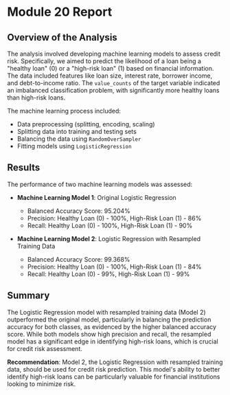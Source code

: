 # Module 20 Report

## Overview of the Analysis

The analysis involved developing machine learning models to assess credit risk. Specifically, we aimed to predict the likelihood of a loan being a "healthy loan" (0) or a "high-risk loan" (1) based on financial information. The data included features like loan size, interest rate, borrower income, and debt-to-income ratio. The `value_counts` of the target variable indicated an imbalanced classification problem, with significantly more healthy loans than high-risk loans.

The machine learning process included:
- Data preprocessing (splitting, encoding, scaling)
- Splitting data into training and testing sets
- Balancing the data using `RandomOverSampler`
- Fitting models using `LogisticRegression`

## Results

The performance of two machine learning models was assessed:

* **Machine Learning Model 1**: Original Logistic Regression
  * Balanced Accuracy Score: 95.204%
  * Precision: Healthy Loan (0) - 100%, High-Risk Loan (1) - 86%
  * Recall: Healthy Loan (0) - 100%, High-Risk Loan (1) - 90%
  
* **Machine Learning Model 2**: Logistic Regression with Resampled Training Data
  * Balanced Accuracy Score: 99.368%
  * Precision: Healthy Loan (0) - 100%, High-Risk Loan (1) - 84%
  * Recall: Healthy Loan (0) - 99%, High-Risk Loan (1) - 99%

## Summary

The Logistic Regression model with resampled training data (Model 2) outperformed the original model, particularly in balancing the prediction accuracy for both classes, as evidenced by the higher balanced accuracy score. While both models show high precision and recall, the resampled model has a significant edge in identifying high-risk loans, which is crucial for credit risk assessment.

**Recommendation**: Model 2, the Logistic Regression with resampled training data, should be used for credit risk prediction. This model's ability to better identify high-risk loans can be particularly valuable for financial institutions looking to minimize risk.
